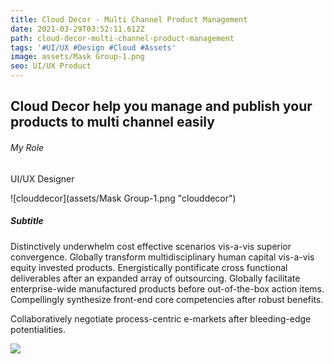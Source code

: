 ```yaml
---
title: Cloud Decor - Multi Channel Product Management
date: 2021-03-29T03:52:11.612Z
path: cloud-decor-multi-channel-product-management
tags: '#UI/UX #Design #Cloud #Assets'
image: assets/Mask Group-1.png
seo: UI/UX Product
---
```

<h2>Cloud Decor help you manage and publish your products to multi channel easily</h2>

<div>
<h6>My Role</h6>
<h7>UI/UX Designer</h7>
</div>

![clouddecor](assets/Mask Group-1.png "clouddecor")

<h5>Subtitle</h5>

<p>Distinctively underwhelm cost effective scenarios vis-a-vis superior convergence. Globally transform multidisciplinary human capital vis-a-vis equity invested products. Energistically pontificate cross functional deliverables after an expanded array of outsourcing. Globally facilitate enterprise-wide manufactured products before out-of-the-box action items. Compellingly synthesize front-end core competencies after robust benefits.

Collaboratively negotiate process-centric e-markets after bleeding-edge potentialities.</p>



![](assets/tensor.png)
